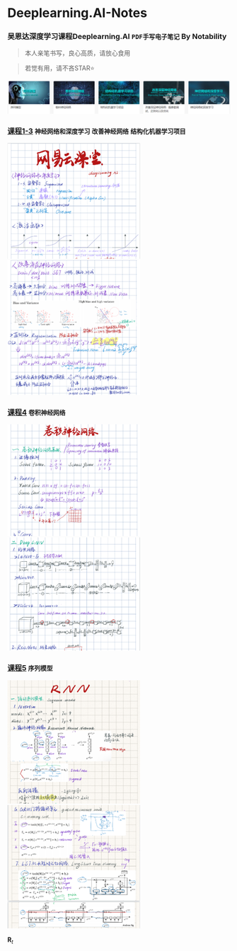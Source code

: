 # Deeplearning.AI-Notes
### 吴恩达深度学习课程Deeplearning.AI `PDF手写电子笔记` By Notability
> 本人亲笔书写，良心高质，请放心食用

> 若觉有用，请不吝STAR:star:

<img src="class.png" width=800>

### [课程1-3](/Course1-3.pdf) `神经网络和深度学习` `改善神经网络` `结构化机器学习项目`

<img src="show/1.png" width=300> <img src="show/2.png" width=300>

### [课程4](/Course4_CNN.pdf) `卷积神经网络`

<img src="show/3.png" width=300> <img src="show/4.png" width=300> 

### [课程5](/Course5_RNN.pdf) `序列模型`

<img src="show/5.png" width=300> <img src="show/6.png" width=300> 

$\mathbf{R}_t$ 
